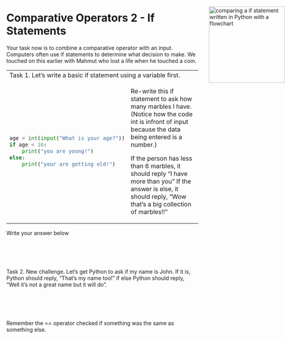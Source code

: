 # Comparative Operators 2 - If Statements
Your task now is to combine a comparative operator with an input. Computers often use if statements to determine what decision to make. We touched on this earlier with Mahmut who lost a life when he touched a coin.

<a href="https://github.com/learnICT/PythonBeginnersWorkbook/blob/main/images/if_statements.svg">
<img style="position: absolute; top: 76px; right: 0; border: 0" height="200px" alt="comparing a if statement written in Python with a flowchart" 
src="https://github.com/learnICT/PythonBeginnersWorkbook/blob/main/images/if_statements.svg?sanitize=true"></a>

<table>
<tbody>
  <tr>
    <td class="tg-0lax" colspan="2">Task 1. Let’s write a basic if statement using a variable first.</td>
  </tr>
<tr>
<td> 

```python
age = int(input("What is your age?"))
if age < 16:
    print("you are young!")
else:
    print("your are getting old!")
```

</td>
<td>

Re-write this if statement to ask how many marbles I have. (Notice how the code int is infront of input because the data being entered is a number.)

If the person has less than 6 marbles, it should reply “I have more than you”
If the answer is else, it should reply, “Wow that’s a big collection of marbles!!”

</td>
</tr>
</tbody>
</table>

Write your answer below
```





```

Task 2. New challenge. Let’s get Python to ask if my name is John. If it is, Python should reply, “That’s my name too!” if else Python should reply, “Well it’s not a great name but it will do”.
```





```
Remember the == operator checked if something was the same as something else.

